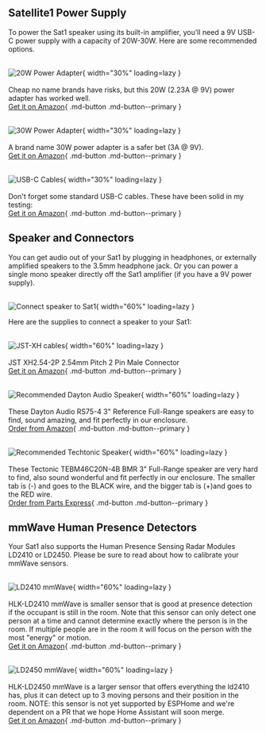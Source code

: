 ## Satellite1 Power Supply

To power the Sat1 speaker using its built-in amplifier, you’ll need a 9V USB-C power supply with a capacity of 20W-30W. Here are some recommended options.


 <br>![20W Power Adapter](/assets/accessory_20W_power_brick.jpg){ width="30%" loading=lazy }</br>
 <br>Cheap no name brands have risks, but this 20W (2.23A @ 9V) power adapter has worked well.
 <br>[Get it on Amazon](https://amzn.to/4fRLZ1f){ .md-button .md-button--primary }


 <br>![30W Power Adapter](/assets/Accessories-powerbrick.png){ width="30%" loading=lazy }</br>
 <br>A brand name 30W power adapter is a safer bet (3A @ 9V).
 <br>[Get it on Amazon](https://amzn.to/4jfrO04){ .md-button .md-button--primary }


 <br>![USB-C Cables](/assets/accessory_usb_c_cables.jpg){ width="30%" loading=lazy }</br>
 <br>Don't forget some standard USB-C cables.  These have been solid in my testing:
 <br>[Get it on Amazon](https://amzn.to/42gcVEZ){ .md-button .md-button--primary }


## Speaker and Connectors
You can get audio out of your Sat1 by plugging in headphones, or externally amplified speakers to the 3.5mm headphone jack.  Or you can power a single mono speaker directly off the Sat1 amplifier (if you have a 9V power supply).

<br>![Connect speaker to Sat1](/assets/Accessories-speaker.png){ width="60%" loading=lazy }</br>

Here are the supplies to connect a speaker to your Sat1:

<br>![JST-XH cables](/assets/Accessories-jst.png){ width="60%" loading=lazy }</br>
<br>JST XH2.54-2P 2.54mm Pitch 2 Pin Male Connector
<br>[Get it on Amazon](https://amzn.to/3We92MR){ .md-button .md-button--primary }

<br>![Recommended Dayton Audio Speaker](/assets/dayton_audio.jpg){ width="60%" loading=lazy }</br>
<br>These Dayton Audio RS75-4 3" Reference Full-Range speakers are easy to find, sound amazing, and fit perfectly in our enclosure.
<br>[Order from Amazon](https://amzn.to/42egKsz){ .md-button .md-button--primary }

<br>![Recommended Techtonic Speaker](/assets/Accessories-speaker0.png){ width="60%" loading=lazy }</br>
<br>These Tectonic TEBM46C20N-4B BMR 3" Full-Range speaker are very hard to find, also sound wonderful and fit perfectly in our enclosure.  The smaller tab is (-) and goes to the BLACK  wire, and the bigger tab is (+)and goes to the RED wire.
<br>[Order from Parts Express](https://www.parts-express.com/Tectonic-TEBM46C20N-4B-BMR-3-Full-Range-Speaker-4-297-2157?quantity=1){ .md-button .md-button--primary }


## mmWave Human Presence Detectors

Your Sat1 also supports the Human Presence Sensing Radar Modules LD2410 or LD2450.  Please be sure to read about how to calibrate your mmWave sensors.

<br>![LD2410 mmWave](/assets/Accessories-mmwave-HLK-LD2410.png){ width="60%" loading=lazy }</br>
<br>HLK-LD2410 mmWave is smaller sensor that is good at presence detection if the occupant is still in the room.  Note that this sensor can only detect one person at a time and cannot determine exactly where the person is in the room.  If multiple people are in the room it will focus on the person with the most "energy" or motion.
<br>[Get it on Amazon](https://amzn.to/3C6utsf){ .md-button .md-button--primary }

<br>![LD2450 mmWave](assets/accessory_mmwave_ld2450.jpg){ width="60%" loading=lazy }</br>
<br>HLK-LD2450 mmWave is a larger sensor that offers everything the ld2410 has, plus it can detect up to 3 moving persons and their position in the room.  NOTE: this sensor is not yet supported by ESPHome and we're dependent on a PR that we hope Home Assistant will soon merge.
<br>[Get it on Amazon](https://amzn.to/4hcKtrK){ .md-button .md-button--primary }
